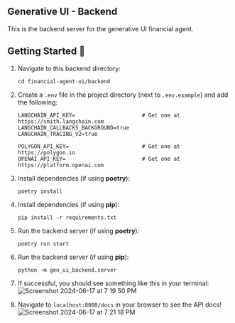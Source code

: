 ## Generative UI - Backend

This is the backend server for the generative UI financial agent.

## Getting Started 🚀

1. Navigate to this backend directory:

   ```
   cd financial-agent-ui/backend
   ```

2. Create a `.env` file in the project directory (next to `.env.example`) and add the following:

   ```
   LANGCHAIN_API_KEY=                     # Get one at https://smith.langchain.com
   LANGCHAIN_CALLBACKS_BACKGROUND=true
   LANGCHAIN_TRACING_V2=true
   
   POLYGON_API_KEY=                       # Get one at https://polygon.io
   OPENAI_API_KEY=                        # Get one at https://platform.openai.com
   ```
3. Install dependencies (if using **poetry**):

   ```
   poetry install
   ```

4. Install dependencies (if using **pip**):

   ```
   pip install -r requirements.txt
   ```

5. Run the backend server (if using **poetry**):

   ```
   poetry run start
   ```

6. Run the backend server (if using **pip**):

   ```
   python -m gen_ui_backend.server
   ```

7. If successful, you should see something like this in your terminal:
   ![Screenshot 2024-06-17 at 7 19 50 PM](https://github.com/virattt/financial-agent-ui/assets/901795/75d8292b-0d1f-4198-8a23-3e685bb4327f)


8. Navigate to `localhost:8000/docs` in your browser to see the API docs!
   ![Screenshot 2024-06-17 at 7 21 18 PM](https://github.com/virattt/financial-agent-ui/assets/901795/ddad5a43-2338-454b-b4ed-cf0b5dbdf1ee)

